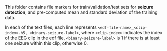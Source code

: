 This folder contains file markers for train/validation/test sets for **seizure detection**, and pre-computed mean and standard deviation of the training data.

In each of the text files, each line represents `<edf-file-name>_<clip-index>.h5, <binary-seizure-label>`, where `<clip-index>` indicates the index of the EEG clip in the edf file, `<binary-seizure-label>` is 1 if there is at least one seizure within this clip, otherwise 0.